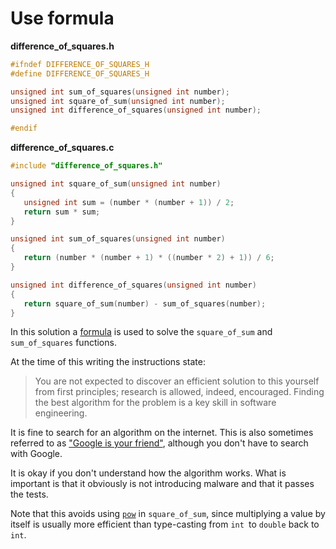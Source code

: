 # Use formula

**difference_of_squares.h**

```c
#ifndef DIFFERENCE_OF_SQUARES_H
#define DIFFERENCE_OF_SQUARES_H

unsigned int sum_of_squares(unsigned int number);
unsigned int square_of_sum(unsigned int number);
unsigned int difference_of_squares(unsigned int number);

#endif
```

**difference_of_squares.c**

```c
#include "difference_of_squares.h"

unsigned int square_of_sum(unsigned int number)
{
   unsigned int sum = (number * (number + 1)) / 2;
   return sum * sum;
}

unsigned int sum_of_squares(unsigned int number)
{
   return (number * (number + 1) * ((number * 2) + 1)) / 6;
}

unsigned int difference_of_squares(unsigned int number)
{
   return square_of_sum(number) - sum_of_squares(number);
}
```

In this solution a [formula][formula] is used to solve the `square_of_sum` and `sum_of_squares` functions.

At the time of this writing the instructions state:

>You are not expected to discover an efficient solution to this yourself from first principles; 
>research is allowed, indeed, encouraged.
>Finding the best algorithm for the problem is a key skill in software engineering.

It is fine to search for an algorithm on the internet.
This is also sometimes referred to as ["Google is your friend"][google-friend], although you don't have to search with Google.

It is okay if you don't understand how the algorithm works.
What is important is that it obviously is not introducing malware and that it passes the tests.

Note that this avoids using [`pow`][pow] in `square_of_sum`,
since multiplying a value by itself is usually more efficient than type-casting from `int `to `double` back to `int`.

[formula]: https://learnersbucket.com/examples/algorithms/difference-between-square-of-sum-of-numbers-and-sum-of-square-of-numbers/
[google-friend]: https://en.wiktionary.org/wiki/Google_is_your_friend
[pow]: https://www.tutorialspoint.com/c_standard_library/c_function_pow.htm
